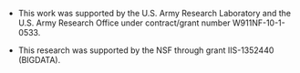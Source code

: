 * This work was supported by the U.S. Army Research Laboratory and the U.S. Army Research Office under contract/grant number W911NF-10-1-0533.

* This research was supported by the NSF through grant IIS-1352440 (BIGDATA).
